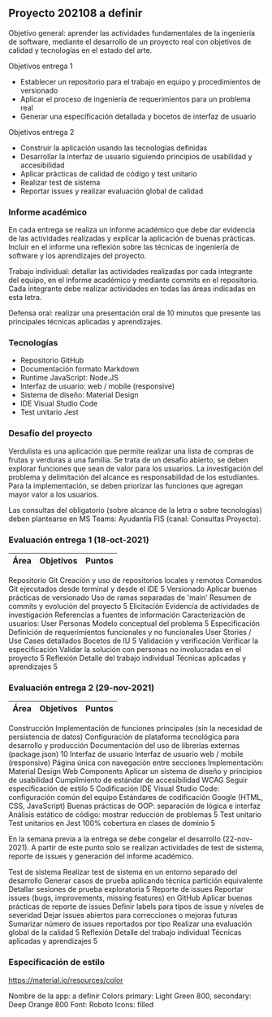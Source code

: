 ## Proyecto 202108 a definir
Objetivo general: aprender las actividades fundamentales de la ingeniería de software, mediante el desarrollo de un proyecto real con objetivos de calidad y tecnologías en el estado del arte.

Objetivos entrega 1
* Establecer un repositorio para el trabajo en equipo y procedimientos de versionado
* Aplicar el proceso de ingeniería de requerimientos para un problema real
* Generar una especificación detallada y bocetos de interfaz de usuario

Objetivos entrega 2
* Construir la aplicación usando las tecnologías definidas
* Desarrollar la interfaz de usuario siguiendo principios de usabilidad y accesibilidad
* Aplicar prácticas de calidad de código y test unitario
* Realizar test de sistema
* Reportar issues y realizar evaluación global de calidad

### Informe académico
En cada entrega se realiza un informe académico que debe dar evidencia de las actividades realizadas y explicar la aplicación de buenas prácticas. Incluir en el informe una reflexión sobre las técnicas de ingeniería de software y los aprendizajes del proyecto.

Trabajo individual: detallar las actividades realizadas por cada integrante del equipo, en el informe académico y mediante commits en el repositorio. Cada integrante debe realizar actividades en todas las áreas indicadas en esta letra.

Defensa oral: realizar una presentación oral de 10 minutos que presente las principales técnicas aplicadas y aprendizajes. 

### Tecnologías
* Repositorio GitHub
* Documentación formato Markdown
* Runtime JavaScript: Node.JS
* Interfaz de usuario: web / mobile (responsive)
* Sistema de diseño: Material Design
* IDE Visual Studio Code
* Test unitario Jest

### Desafío del proyecto
Verdulista es una aplicación que permite realizar una lista de compras de frutas y verduras a una familia.
Se trata de un desafío abierto, se deben explorar funciones que sean de valor para los usuarios.
La investigación del problema y delimitación del alcance es responsabilidad de los estudiantes. 
Para la implementación, se deben priorizar las funciones que agregan mayor valor a los usuarios.

Las consultas del obligatorio (sobre alcance de la letra o sobre tecnologías) deben plantearse en MS Teams: Ayudantía FIS (canal: Consultas Proyecto).

### Evaluación entrega 1 (18-oct-2021)

Área | Objetivos | Puntos
--- | --- | ---
Repositorio Git
Creación y uso de repositorios locales y remotos
Comandos Git ejecutados desde terminal y desde el IDE
5
Versionado
Aplicar buenas prácticas de versionado
Uso de ramas separadas de 'main'
Resumen de commits y evolución del proyecto
5
Elicitación
Evidencia de actividades de investigación
Referencias a fuentes de información
Caracterización de usuarios: User Personas
Modelo conceptual del problema
5
Especificación
Definición de requerimientos funcionales y no funcionales
User Stories / Use Cases detallados
Bocetos de IU
5
Validación y verificación
Verificar la especificación
Validar la solución con personas no involucradas en el proyecto
5
Reflexión
Detalle del trabajo individual
Técnicas aplicadas y aprendizajes
5

### Evaluación entrega 2 (29-nov-2021)

Área | Objetivos | Puntos
--- | --- | ---
Construcción
Implementación de funciones principales (sin la necesidad de persistencia de datos)
Configuración de plataforma tecnológica para desarrollo y producción
Documentación del uso de librerías externas (package.json)
10
Interfaz de usuario
Interfaz de usuario web / mobile (responsive)
Página única con navegación entre secciones
Implementación: Material Design Web Components
Aplicar un sistema de diseño y principios de usabilidad
Cumplimiento de estándar de accesibilidad WCAG
Seguir especificación de estilo
5
Codificación
IDE Visual Studio Code: configuración común del equipo
Estándares de codificación Google (HTML, CSS, JavaScript)
Buenas prácticas de OOP: separación de lógica e interfaz
Análisis estático de código: mostrar reducción de problemas
5
Test unitario
Test unitarios en Jest
100% cobertura en clases de dominio
5


En la semana previa a la entrega se debe congelar el desarrollo (22-nov-2021).
A partir de este punto solo se realizan actividades de test de sistema, reporte de issues y generación del informe académico.


Test de sistema
Realizar test de sistema en un entorno separado del desarrollo
Generar casos de prueba aplicando técnica partición equivalente
Detallar sesiones de prueba exploratoria
5
Reporte de issues
Reportar issues (bugs, improvements, missing features) en GitHub 
Aplicar buenas prácticas de reporte de issues
Definir labels para tipos de issue y niveles de severidad
Dejar issues abiertos para correcciones o mejoras futuras
Sumarizar número de issues reportados por tipo
Realizar una evaluación global de la calidad
5
Reflexión
Detalle del trabajo individual
Técnicas aplicadas y aprendizajes
5



### Especificación de estilo
https://material.io/resources/color 

Nombre de la app: a definir
Colors primary: Light Green 800, secondary: Deep Orange 800
Font: Roboto
Icons: filled
